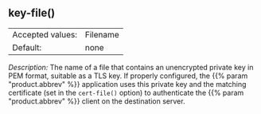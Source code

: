 ---
---
<!-- DISCLAIMER: This file is based on the syslog-ng Open Source Edition documentation https://github.com/balabit/syslog-ng-ose-guides/commit/2f4a52ee61d1ea9ad27cb4f3168b95408fddfdf2 and is used under the terms of The syslog-ng Open Source Edition Documentation License. The file has been modified by Axoflow. -->

## key-file()

|                  |          |
| ---------------- | -------- |
| Accepted values: | Filename |
| Default:         | none     |

*Description:* The name of a file that contains an unencrypted private key in PEM format, suitable as a TLS key. If properly configured, the {{% param "product.abbrev" %}} application uses this private key and the matching certificate (set in the `cert-file()` option) to authenticate the {{% param "product.abbrev" %}} client on the destination server.

